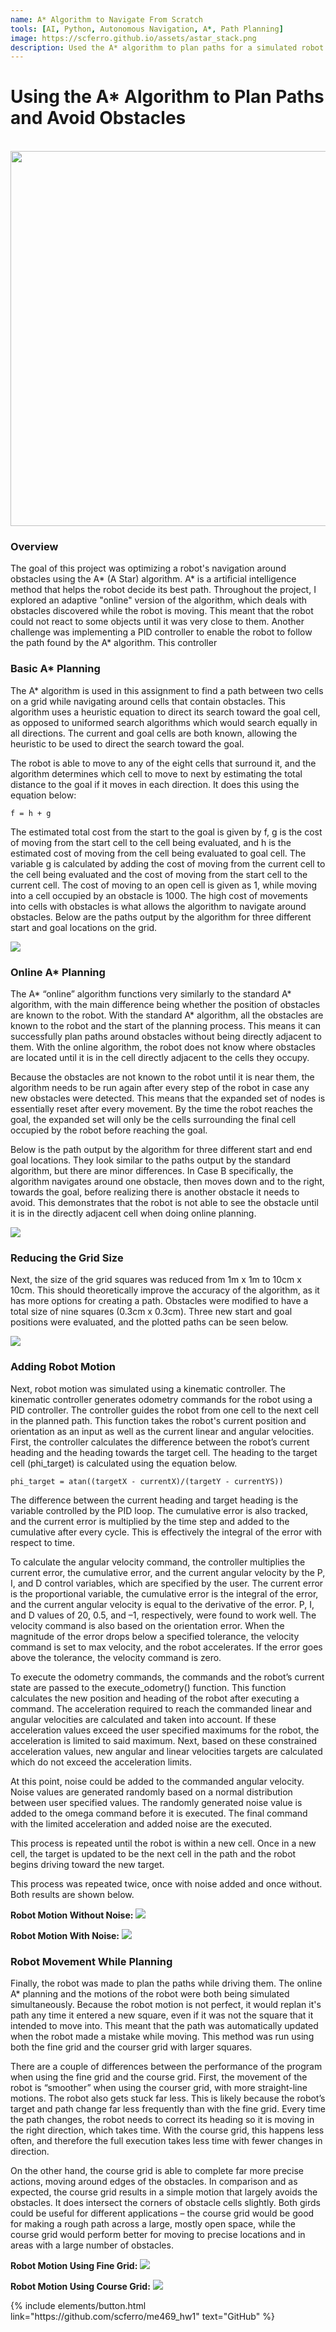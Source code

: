 ```yaml
---
name: A* Algorithm to Navigate From Scratch
tools: [AI, Python, Autonomous Navigation, A*, Path Planning]
image: https://scferro.github.io/assets/astar_stack.png
description: Used the A* algorithm to plan paths for a simulated robot.
---
```


# Using the A* Algorithm to Plan Paths and Avoid Obstacles
<br>

<img src="{{ site.url }}{{ site.baseurl }}/assets/astar_stack.png" width="600"/>


### Overview
The goal of this project was optimizing a robot's navigation around obstacles using the A* (A Star) algorithm. A* is a artificial intelligence method that helps the robot decide its best path. Throughout the project, I explored an adaptive "online" version of the algorithm, which deals with obstacles discovered while the robot is moving. This meant that the robot could not react to some objects until it was very close to them. Another challenge was implementing a PID controller to enable the robot to follow the path found by the A* algorithm. This controller 


### Basic A* Planning
The A* algorithm is used in this assignment to find a path between two cells on a grid while navigating around cells that contain obstacles. This algorithm uses a heuristic equation to direct its search toward the goal cell, as opposed to uniformed search algorithms which would search equally in all directions. The current and goal cells are both known, allowing the heuristic to be used to direct the search toward the goal. 

The robot is able to move to any of the eight cells that surround it, and the algorithm determines which cell to move to next by estimating the total distance to the goal if it moves in each direction. It does this using the equation below:

    f = h + g

The estimated total cost from the start to the goal is given by f, g is the cost of moving from the start cell to the cell being evaluated, and h is the estimated cost of moving from the cell being evaluated to goal cell. The variable g is calculated by adding the cost of moving from the current cell to the cell being evaluated and the cost of moving from the start cell to the current cell. The cost of moving to an open cell is given as 1, while moving into a cell occupied by an obstacle is 1000. The high cost of movements into cells with obstacles is what allows the algorithm to navigate around obstacles. Below are the paths output by the algorithm for three different start and goal locations on the grid.

<img src="{{ site.url }}{{ site.baseurl }}/assets/astar1.png" />
<br>


### Online A* Planning
The A* “online” algorithm functions very similarly to the standard A* algorithm, with the main difference being whether the position of obstacles are known to the robot. With the standard A* algorithm, all the obstacles are known to the robot and the start of the planning process. This means it can successfully plan paths around obstacles without being directly adjacent to them. With the online algorithm, the robot does not know where obstacles are located until it is in the cell directly adjacent to the cells they occupy.  

Because the obstacles are not known to the robot until it is near them, the algorithm needs to be run again after every step of the robot in case any new obstacles were detected. This means that the expanded set of nodes is essentially reset after every movement. By the time the robot reaches the goal, the expanded set will only be the cells surrounding the final cell occupied by the robot before reaching the goal. 

Below is the path output by the algorithm for three different start and end goal locations. They look similar to the paths output by the standard algorithm, but there are minor differences. In Case B specifically, the algorithm navigates around one obstacle, then moves down and to the right, towards the goal, before realizing there is another obstacle it needs to avoid. This demonstrates that the robot is not able to see the obstacle until it is in the directly adjacent cell when doing online planning. 

<img src="{{ site.url }}{{ site.baseurl }}/assets/astar2.png" />
<br>


### Reducing the Grid Size
Next, the size of the grid squares was reduced from 1m x 1m to 10cm x 10cm. This should theoretically improve the accuracy of the algorithm, as it has more options for creating a path. Obstacles were modified to have a total size of nine squares (0.3cm x 0.3cm). Three new start and goal positions were evaluated, and the plotted paths can be seen below. 

<img src="{{ site.url }}{{ site.baseurl }}/assets/astar3.png" />
<br>


### Adding Robot Motion
Next, robot motion was simulated using a kinematic controller. The kinematic controller generates odometry commands for the robot using a PID controller. The controller guides the robot from one cell to the next cell in the planned path. This function takes the robot's current position and orientation as an input as well as the current linear and angular velocities. First, the controller calculates the difference between the robot’s current heading and the heading towards the target cell. The heading to the target cell (phi_target) is calculated using the equation below. 

    phi_target = atan((targetX - currentX)/(targetY - currentYS))

The difference between the current heading and target heading is the variable controlled by the PID loop. The cumulative error is also tracked, and the current error is multiplied by the time step and added to the cumulative after every cycle. This is effectively the integral of the error with respect to time. 

To calculate the angular velocity command, the controller multiplies the current error, the cumulative error, and the current angular velocity by the P, I, and D control variables, which are specified by the user. The current error is the proportional variable, the cumulative error is the integral of the error, and the current angular velocity is equal to the derivative of the error. P, I, and D values of 20, 0.5, and –1, respectively, were found to work well. The velocity command is also based on the orientation error. When the magnitude of the error drops below a specified tolerance, the velocity command is set to max velocity, and the robot accelerates. If the error goes above the tolerance, the velocity command is zero.  

To execute the odometry commands, the commands and the robot’s current state are passed to the execute_odometry() function. This function calculates the new position and heading of the robot after executing a command. The acceleration required to reach the commanded linear and angular velocities are calculated and taken into account. If these acceleration values exceed the user specified maximums for the robot, the acceleration is limited to said maximum. Next, based on these constrained acceleration values, new angular and linear velocities targets are calculated which do not exceed the acceleration limits.  

At this point, noise could be added to the commanded angular velocity. Noise values are generated randomly based on a normal distribution between user specified values. The randomly generated noise value is added to the omega command before it is executed. The final command with the limited acceleration and added noise are the executed.  

This process is repeated until the robot is within a new cell. Once in a new cell, the target is updated to be the next cell in the path and the robot begins driving toward the new target. 

This process was repeated twice, once with noise added and once without. Both results are shown below.

**Robot Motion Without Noise:**
<img src="{{ site.url }}{{ site.baseurl }}/assets/astar4.png" />

**Robot Motion With Noise:**
<img src="{{ site.url }}{{ site.baseurl }}/assets/astar5.png" />
<br>


### Robot Movement While Planning
Finally, the robot was made to plan the paths while driving them. The online A* planning and the motions of the robot were both being simulated simultaneously. Because the robot motion is not perfect, it would replan it's path any time it entered a new square, even if it was not the square that it intended to move into. This meant that the path was automatically updated when the robot made a mistake while moving. This method was run using both the fine grid and the courser grid with larger squares. 

There are a couple of differences between the performance of the program when using the fine grid and the course grid. First, the movement of the robot is “smoother” when using the courser grid, with more straight-line motions. The robot also gets stuck far less. This is likely because the robot’s target and path change far less frequently than with the fine grid. Every time the path changes, the robot needs to correct its heading so it is moving in the right direction, which takes time. With the course grid, this happens less often, and therefore the full execution takes less time with fewer changes in direction.  

On the other hand, the course grid is able to complete far more precise actions, moving around edges of the obstacles. In comparison and as expected, the course grid results in a simple motion that largely avoids the obstacles. It does intersect the corners of obstacle cells slightly. Both girds could be useful for different applications – the course grid would be good for making a rough path across a large, mostly open space, while the course grid would perform better for moving to precise locations and in areas with a large number of obstacles.  

**Robot Motion Using Fine Grid:**
<img src="{{ site.url }}{{ site.baseurl }}/assets/astar6.png" />

**Robot Motion Using Course Grid:**
<img src="{{ site.url }}{{ site.baseurl }}/assets/astar7.png" />
<br>

<p class="text-center">
{% include elements/button.html link="https://github.com/scferro/me469_hw1" text="GitHub" %}
</p>